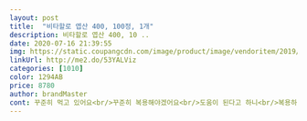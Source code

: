 ```yaml
---
layout: post 
title:  "비타할로 엽산 400, 100정, 1개" 
description: 비타할로 엽산 400, 10 ..
date: 2020-07-16 21:39:55 
img: https://static.coupangcdn.com/image/product/image/vendoritem/2019/06/07/4441221241/80882316-706e-4b8e-8a61-a98f82c8481c.jpg 
linkUrl: http://me2.do/53YALViz 
categories: [1010] 
color: 1294AB 
price: 8780 
author: brandMaster 
cont: 꾸준히 먹고 있어요<br/>꾸준히 복용해야겠어요<br/>도움이 된다고 하니<br/>복용하는줄 알았는데<br/>성인에게도 꼭 필요한 영양소더라구요<br/>솔가보다는 알 크기가 크지만 먹기 거북할 정도는 아니에요<br/>심장 질환과<br/>아이를 계획하는 부부라면 꼭 필요한 영양제!<br/>알츠하이머 예방을 위해<br/>얼굴에 트러블이 너무 많이 생겨서 바꿨어요<br/>엽산으로 치매예방 하자구요<br/>엽산을 임신 전이나 임산부만<br/>원래는 솔가 먹었는데 저랑 안 맞는지<br/>원하시는 분들 모두 건강한 아이가 찾아오길 바랄께요<br/>이거 열심히 먹고 아이가 찾아와줬어요^^<br/> 
---
```

 
